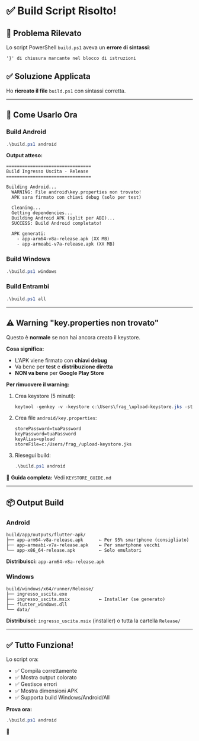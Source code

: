 # ✅ Build Script Risolto!

## 🐛 Problema Rilevato

Lo script PowerShell `build.ps1` aveva un **errore di sintassi**:
```
'}' di chiusura mancante nel blocco di istruzioni
```

## ✅ Soluzione Applicata

Ho **ricreato il file** `build.ps1` con sintassi corretta.

---

## 🚀 Come Usarlo Ora

### Build Android
```powershell
.\build.ps1 android
```

**Output atteso:**
```
================================
Build Ingresso Uscita - Release
================================

Building Android...
  WARNING: File android\key.properties non trovato!
  APK sara firmato con chiavi debug (solo per test)

  Cleaning...
  Getting dependencies...
  Building Android APK (split per ABI)...
  SUCCESS: Build Android completato!
  
  APK generati:
    - app-arm64-v8a-release.apk (XX MB)
    - app-armeabi-v7a-release.apk (XX MB)
```

### Build Windows
```powershell
.\build.ps1 windows
```

### Build Entrambi
```powershell
.\build.ps1 all
```

---

## ⚠️ Warning "key.properties non trovato"

Questo è **normale** se non hai ancora creato il keystore.

**Cosa significa:**
- L'APK viene firmato con **chiavi debug**
- Va bene per **test** e **distribuzione diretta**
- **NON va bene** per **Google Play Store**

**Per rimuovere il warning:**

1. Crea keystore (5 minuti):
   ```powershell
   keytool -genkey -v -keystore c:\Users\frag_\upload-keystore.jks -storetype JKS -keyalg RSA -keysize 2048 -validity 10000 -alias upload
   ```

2. Crea file `android/key.properties`:
   ```properties
   storePassword=tuaPassword
   keyPassword=tuaPassword
   keyAlias=upload
   storeFile=c:/Users/frag_/upload-keystore.jks
   ```

3. Riesegui build:
   ```powershell
   .\build.ps1 android
   ```

📄 **Guida completa:** Vedi `KEYSTORE_GUIDE.md`

---

## 📦 Output Build

### Android
```
build/app/outputs/flutter-apk/
├── app-arm64-v8a-release.apk      ← Per 95% smartphone (consigliato)
├── app-armeabi-v7a-release.apk    ← Per smartphone vecchi
└── app-x86_64-release.apk         ← Solo emulatori
```

**Distribuisci:** `app-arm64-v8a-release.apk`

### Windows
```
build/windows/x64/runner/Release/
├── ingresso_uscita.exe
├── ingresso_uscita.msix           ← Installer (se generato)
├── flutter_windows.dll
└── data/
```

**Distribuisci:** `ingresso_uscita.msix` (installer) o tutta la cartella `Release/`

---

## ✅ Tutto Funziona!

Lo script ora:
- ✅ Compila correttamente
- ✅ Mostra output colorato
- ✅ Gestisce errori
- ✅ Mostra dimensioni APK
- ✅ Supporta build Windows/Android/All

**Prova ora:**
```powershell
.\build.ps1 android
```

🎉
